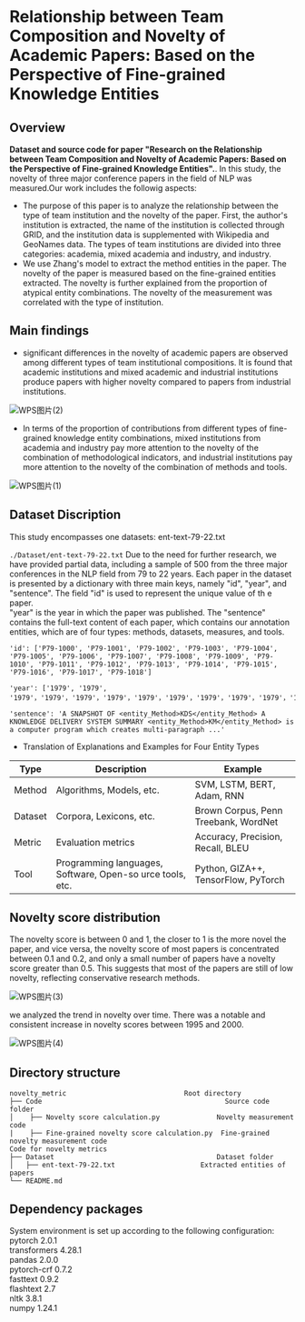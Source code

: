 # Relationship between Team Composition and Novelty of Academic Papers: Based on the Perspective of Fine-grained Knowledge Entities

## Overview

**Dataset and source code for paper "Research on the Relationship between Team Composition and Novelty of Academic Papers: Based on the Perspective of Fine-grained Knowledge Entities".**.
In this study, the novelty of three major conference papers in the field of NLP was measured.Our work includes the followig aspects:

* The purpose of this paper is to analyze the relationship between the type of team institution and the novelty of the paper. First, the author's institution is extracted, the name of the institution is collected through GRID, and the institution data is supplemented with Wikipedia and GeoNames data. The types of team institutions are divided into three categories: academia, mixed academia and industry, and industry.
* We use Zhang's model to extract the method entities in the paper. The novelty of the paper is measured based on the fine-grained entities extracted. The novelty is further explained from the proportion of atypical entity combinations. The novelty of the measurement was correlated with the type of institution.

## Main findings

* significant differences in the novelty of academic papers are observed among different types of team institutional compositions. It is found that academic institutions and mixed academic and industrial institutions produce papers with higher novelty compared to papers from industrial institutions.
  
 ![WPS图片(2)](https://github.com/CZL-ziling/Noveltyscore_metric/assets/156270701/4861f471-3345-4c0f-a367-b82e1b8d7e74)

* In terms of the proportion of contributions from different types of fine-grained knowledge entity combinations, mixed institutions from academia and industry pay more attention to the novelty of the combination of methodological indicators, and industrial institutions pay more attention to the novelty of the combination of methods and tools.
  
![WPS图片(1)](https://github.com/CZL-ziling/Noveltyscore_metric/assets/156270701/8c90f3ee-9e08-4ed2-8d2c-f77592babce0)

## Dataset Discription

This study encompasses one datasets: ent-text-79-22.txt

`./Dataset/ent-text-79-22.txt`   Due to the need for further research, we have provided partial data, including a sample of 500 from the three major conferences in the NLP field from 79 to 22 years. Each paper in the dataset is presented by a dictionary with three main keys, namely "id", "year", and "sentence". 
The field "id" is used to represent the unique value of th  e paper.   
"year" is the year in which the paper was published. 
The "sentence" contains the full-text content of each paper, which contains our annotation entities, which are of four types: methods, datasets, measures, and tools.  
```
'id': ['P79-1000', 'P79-1001', 'P79-1002', 'P79-1003', 'P79-1004', 'P79-1005', 'P79-1006', 'P79-1007', 'P79-1008', 'P79-1009', 'P79-1010', 'P79-1011', 'P79-1012', 'P79-1013', 'P79-1014', 'P79-1015', 'P79-1016', 'P79-1017', 'P79-1018']

'year': ['1979', '1979', '1979'，'1979'，'1979'，'1979'，'1979'，'1979'，'1979'，'1979'，'1979'，'1979'，'1979'，'1979'，'1979'，'1979'，'1979'，'1979']

'sentence': 'A SNAPSHOT OF <entity_Method>KDS</entity_Method> A KNOWLEDGE DELIVERY SYSTEM SUMMARY <entity_Method>KM</entity_Method> is a computer program which creates multi-paragraph ...'
```
*  Translation of Explanations and Examples for Four Entity Types
  
|    Type  |        Description       | Example|
| -------- | -------------------------|-------------------------|
|  Method  | Algorithms, Models, etc. | SVM, LSTM, BERT, Adam, RNN          |
|  Dataset | Corpora, Lexicons, etc.  | Brown Corpus, Penn Treebank, WordNet|
|  Metric  | Evaluation metrics       | Accuracy, Precision, Recall, BLEU   |
|  Tool    | Programming languages, Software, Open-so urce tools, etc.| Python, GIZA++, TensorFlow, PyTorch|


## Novelty score distribution

The novelty score is between 0 and 1, the closer to 1 is the more novel the paper, and vice versa, the novelty score of most papers is concentrated between 0.1 and 0.2, and only a small number of papers have a novelty score greater than 0.5. This suggests that most of the papers are still of low novelty, reflecting conservative research methods.

![WPS图片(3)](https://github.com/CZL-ziling/Noveltyscore_metric/assets/156270701/e129c306-e6d9-4da8-84a0-cb35ac63abfb)


we analyzed the trend in novelty over time. There was a notable and consistent increase in novelty scores between 1995 and 2000.

![WPS图片(4)](https://github.com/CZL-ziling/Noveltyscore_metric/assets/156270701/6f2c8a91-90b0-43eb-827c-c1f7ee1ada09)

## Directory structure
    novelty_metric                             Root directory
    ├── Code                                             Source code folder
    │    ├── Novelty score calculation.py              Novelty measurement code
    |    ├── Fine-grained novelty score calculation.py  Fine-grained novelty measurement code
    Code for novelty metrics
    ├── Dataset                                        Dataset folder
    │   ├── ent-text-79-22.txt                     Extracted entities of papers
    └── README.md
## Dependency packages
System environment is set up according to the following configuration:
        pytorch 2.0.1  
        transformers 4.28.1  
        pandas 2.0.0  
        pytorch-crf 0.7.2  
        fasttext 0.9.2  
        flashtext 2.7  
        nltk 3.8.1  
        numpy 1.24.1  
